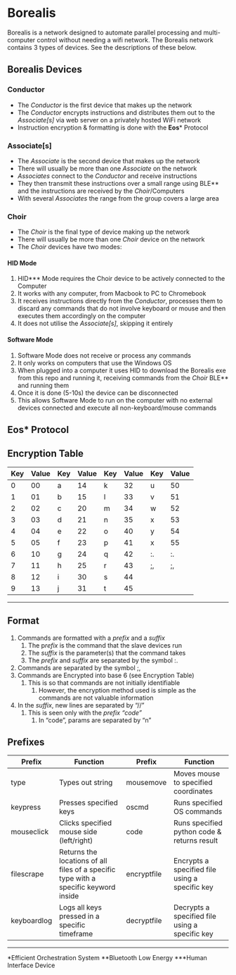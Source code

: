 # Borealis
Borealis is a network designed to automate parallel processing and multi-computer control without needing a wifi network. The Borealis network contains 3 types of devices. See the descriptions of these below.

## Borealis Devices

### Conductor
- The _Conductor_ is the first device that makes up the network
- The _Conductor_ encrypts instructions and distributes them out to the _Associate[s]_ via web server on a privately hosted WiFi network
- Instruction encryption & formatting is done with the **Eos*** Protocol

### Associate[s]
- The _Associate_ is the second device that makes up the network
- There will usually be more than one _Associate_ on the network
- _Associates_ connect to the _Conductor_ and receive instructions
- They then transmit these instructions over a small range using BLE** and the instructions are received by the _Choir_/Computers
- With several _Associates_ the range from the group covers a large area

### Choir
- The _Choir_ is the final type of device making up the network
- There will usually be more than one _Choir_ device on the network
- The _Choir_ devices have two modes:
#### HID Mode
1. HID*** Mode requires the Choir device to be actively connected to the Computer
2. It works with any computer, from Macbook to PC to Chromebook
3. It receives instructions directly from the _Conductor_, processes them to discard any commands that do not involve keyboard or mouse and then executes them accordingly on the computer
4. It does not utilise the _Associate[s]_, skipping it entirely
#### Software Mode
1. Software Mode does not receive or process any commands
2. It only works on computers that use the Windows OS
3. When plugged into a computer it uses HID to download the Borealis exe from this repo and running it, receiving commands from the _Choir_ BLE** and running them
4. Once it is done (5-10s) the device can be disconnected
5. This allows Software Mode to run on the computer with no external devices connected and execute all non-keyboard/mouse commands

## Eos* Protocol

## Encryption Table
| Key | Value | Key | Value | Key | Value | Key | Value |
| --- | --- | --- | --- | --- | --- | --- | --- |
| 0 | 00 | a | 14 | k | 32 | u | 50 |
| 1 | 01 | b | 15 | l | 33 | v | 51 |
| 2 | 02 | c | 20 | m | 34 | w | 52 |
| 3 | 03 | d | 21 | n | 35 | x | 53 |
| 4 | 04 | e | 22 | o | 40 | y | 54 |
| 5 | 05 | f | 23 | p | 41 | x | 55 |
| 6 | 10 | g | 24 | q | 42 | :. | :. |
| 7 | 11 | h | 25 | r | 43 | ;, | ;, |
| 8 | 12 | i | 30 | s | 44 |  |  |
| 9 | 13 | j | 31 | t | 45 |  |  |

---

## Format

1. Commands are formatted with a *prefix* and a *suffix*
    1. The p*refix* is the command that the slave devices run
    2. The *suffix* is the parameter(s) that the command takes
    3. The *prefix* and *suffix* are separated by the symbol :.
2. Commands are separated by the symbol ;,
3. Commands are Encrypted into base 6 (see Encryption Table)
    1. This is so that commands are not initially identifiable
        1. However, the encryption method used is simple as the commands are not valuable information
4. In the *suffix*, new lines are separated by “//”
    1. This is seen only with the *prefix “*code*”*
        1. In “code”, params are separated by “n”

## Prefixes
| Prefix | Function | Prefix | Function |
| --- | --- | --- | --- |
| type | Types out string | mousemove | Moves mouse to specified coordinates |
| keypress | Presses specified keys | oscmd | Runs specified OS commands |
| mouseclick | Clicks specified mouse side (left/right) | code | Runs specified python code & returns result |
| filescrape | Returns the locations of all files of a specific type with a specific keyword inside | encryptfile | Encrypts a specified file using a specific key |
| keyboardlog | Logs all keys pressed in a specific timeframe | decryptfile | Decrypts a specified file using a specific key |

---
*Efficient Orchestration System
**Bluetooth Low Energy
***Human Interface Device
